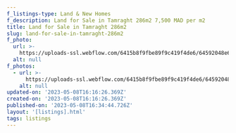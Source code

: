```yaml
---
f_listings-type: Land & New Homes
f_description: Land for Sale in Tamraght 286m2 7,500 MAD per m2
title: Land for Sale in Tamraght 286m2
slug: land-for-sale-in-tamraght-286m2
f_photo:
  url: >-
    https://uploads-ssl.webflow.com/6415b8f9fbe89f9c419f4de6/64592048e611a7072cebb4f4_Land%20for%20Sale%20286m2.jpg
  alt: null
f_photos:
  - url: >-
      https://uploads-ssl.webflow.com/6415b8f9fbe89f9c419f4de6/64592048e611a7072cebb4f4_Land%20for%20Sale%20286m2.jpg
    alt: null
updated-on: '2023-05-08T16:16:26.369Z'
created-on: '2023-05-08T16:16:26.369Z'
published-on: '2023-05-08T16:34:44.726Z'
layout: '[listings].html'
tags: listings
---
```



